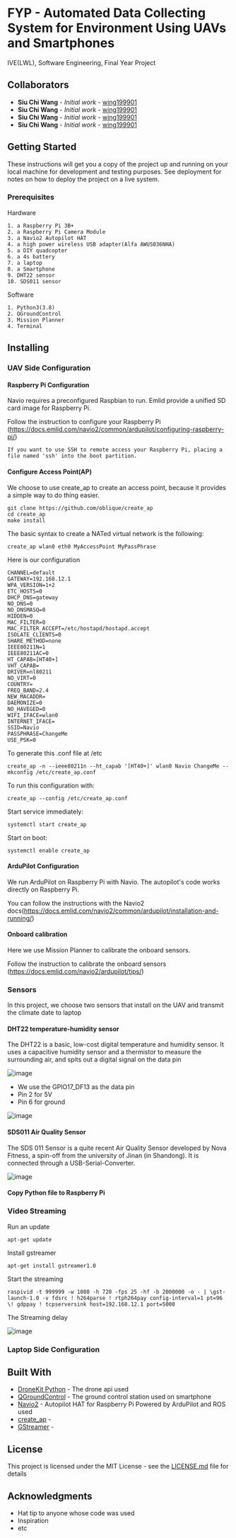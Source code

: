 # FYP - Automated Data Collecting System for Environment Using UAVs and Smartphones

IVE(LWL), Software Engineering, Final Year Project

## Collaborators

* **Siu Chi Wang** - *Initial work* - [wing199901](https://github.com/wing199901)
* **Siu Chi Wang** - *Initial work* - [wing199901](https://github.com/wing199901)
* **Siu Chi Wang** - *Initial work* - [wing199901](https://github.com/wing199901)
* **Siu Chi Wang** - *Initial work* - [wing199901](https://github.com/wing199901)

## Getting Started

These instructions will get you a copy of the project up and running on your local machine for development and testing purposes. See deployment for notes on how to deploy the project on a live system.

### Prerequisites

Hardware

```
1. a Raspberry Pi 3B+
2. a Raspberry Pi Camera Module
3. a Navio2 Autopilot HAT
4. a high power wireless USB adapter(Alfa AWUS036NHA)
5. a DIY quadcopter
6. a 4s battery
7. a laptop
8. a Smartphone
9. DHT22 sensor
10. SDS011 sensor
```

Software

```
1. Python3(3.8) 
2. QGroundControl
3. Mission Planner
4. Terminal
```

## Installing
### UAV Side Configuration
#### Raspberry Pi Configuration
Navio requires a preconfigured Raspbian to run. Emlid provide a unified SD card image for Raspberry Pi.

Follow the instruction to configure your Raspberry Pi
(https://docs.emlid.com/navio2/common/ardupilot/configuring-raspberry-pi/)

```
If you want to use SSH to remote access your Raspberry Pi, placing a file named 'ssh' into the boot partition.
```

#### Configure Access Point(AP)
We choose to use create_ap to create an access point, because it provides a simple way to do thing easier.

```
git clone https://github.com/oblique/create_ap
cd create_ap
make install
```

The basic syntax to create a NATed virtual network is the following:

```
create_ap wlan0 eth0 MyAccessPoint MyPassPhrase
```

Here is our configuration

```
CHANNEL=default
GATEWAY=192.168.12.1
WPA_VERSION=1+2
ETC_HOSTS=0
DHCP_DNS=gateway
NO_DNS=0
NO_DNSMASQ=0
HIDDEN=0
MAC_FILTER=0
MAC_FILTER_ACCEPT=/etc/hostapd/hostapd.accept
ISOLATE_CLIENTS=0
SHARE_METHOD=none
IEEE80211N=1
IEEE80211AC=0
HT_CAPAB=[HT40+]
VHT_CAPAB=
DRIVER=nl80211
NO_VIRT=0
COUNTRY=
FREQ_BAND=2.4
NEW_MACADDR=
DAEMONIZE=0
NO_HAVEGED=0
WIFI_IFACE=wlan0
INTERNET_IFACE=
SSID=Navio
PASSPHRASE=ChangeMe
USE_PSK=0
```

To generate this .conf file at /etc

```
create_ap -n --ieee80211n --ht_capab '[HT40+]' wlan0 Navio ChangeMe --mkconfig /etc/create_ap.conf
```

To run this configuration with:

```
create_ap --config /etc/create_ap.conf
```

Start service immediately:

```
systemctl start create_ap
```

Start on boot:

```
systemctl enable create_ap
```

#### ArduPilot Configuration
We run ArduPilot on Raspberry Pi with Navio. The autopilot's code works directly on Raspberry Pi.

You can follow the instructions with the Navio2 docs(https://docs.emlid.com/navio2/common/ardupilot/installation-and-running/)

#### Onboard calibration
Here we use Mission Planner to calibrate the onboard sensors.

Follow the instruction to calibrate the onboard sensors
(https://docs.emlid.com/navio2/ardupilot/tips/)

### Sensors
In this project, we choose two sensors that install on the UAV and transmit the climate date to laptop

#### DHT22 temperature-humidity sensor
The DHT22 is a basic, low-cost digital temperature and humidity sensor. It uses a capacitive humidity sensor and a thermistor to measure the surrounding air, and spits out a digital signal on the data pin

![image](https://5.imimg.com/data5/DV/AL/GJ/SELLER-6366772/dht22-digital-temperature-and-humidity-sensor-module-500x500.jpg)

* We use the GPIO17_DF13 as the data pin
* Pin 2 for 5V
* Pin 6 for ground

![image](https://docs.emlid.com/navio2/dev/img/pinout.png)

#### SDS011 Air Quality Sensor
The SDS 011 Sensor is a quite recent Air Quality Sensor developed by Nova Fitness, a spin-off from the university of Jinan (in Shandong). 
It is connected through a USB-Serial-Converter.

![image](https://aqicn.org/air/images/sensors/sds011-large.png)

#### Copy Python file to Raspberry Pi

### Video Streaming
Run an update
```
apt-get update
```

Install gstreamer
```
apt-get install gstreamer1.0
```

Start the streaming
```
raspivid -t 999999 -w 1080 -h 720 -fps 25 -hf -b 2000000 -o - | \gst-launch-1.0 -v fdsrc ! h264parse ! rtph264pay config-interval=1 pt=96 \! gdppay ! tcpserversink host=192.168.12.1 port=5000
```

The Streaming delay

![image](https://github.com/Ethan7102/FYP/raw/master/Streaming%20delay.png)


### Laptop Side Configuration

## Built With

* [DroneKit Python](https://github.com/dronekit/dronekit-python) - The drone api used
* [QGroundControl](http://qgroundcontrol.com) - The ground control station used on smartphone
* [Navio2](https://emlid.com/navio/) - Autopilot HAT for Raspberry Pi Powered by ArduPilot and ROS used
* [create_ap](https://github.com/oblique/create_ap) - 
* [GStreamer](https://gstreamer.freedesktop.org) - 


## License

This project is licensed under the MIT License - see the [LICENSE.md](LICENSE.md) file for details

## Acknowledgments

* Hat tip to anyone whose code was used
* Inspiration
* etc

